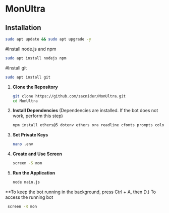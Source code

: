 # MonUltra

## Installation 
```bash
sudo apt update && sudo apt upgrade -y
```
#Install node.js and npm
```bash
sudo apt install nodejs npm
```
#Install git
```bash
sudo apt install git
```
1. **Clone the Repository**
   ```bash
   git clone https://github.com/zacnider/MonUltra.git
   cd MonUltra
   ```
2. **Install Dependencies** (Dependencies are installed. If the bot does not work, perform this step)
   ```bash
   npm install ethers@5 dotenv ethers ora readline cfonts prompts colors axios chalk figlet solc
   ```
3. **Set Private Keys**
   ```bash
   nano .env  
   ```
4. **Create and Use Screen**
   ```bash
   screen -S mon
   ```
5. **Run the Application**
   ```bash
   node main.js
   ```
**To keep the bot running in the background, press Ctrl + A, then D.)
To access the running bot 
 ```bash
  screen -R mon
 ```
